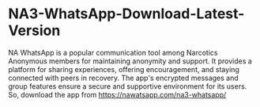 # NA3-WhatsApp-Download-Latest-Version
NA WhatsApp is a popular communication tool among Narcotics Anonymous members for maintaining anonymity and support. It provides a platform for sharing experiences, offering encouragement, and staying connected with peers in recovery. The app's encrypted messages and group features ensure a secure and supportive environment for its users. So, download the app from https://nawatsapp.com/na3-whatsapp/

